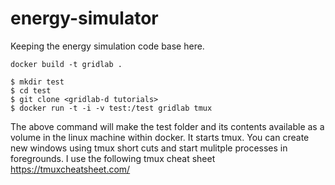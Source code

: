 # energy-simulator

Keeping the energy simulation code base here.

```
docker build -t gridlab .
```

```
$ mkdir test
$ cd test
$ git clone <gridlab-d tutorials>
$ docker run -t -i -v test:/test gridlab tmux
```
The above command will make the test folder and its contents available as a volume in the linux machine within docker. It  starts tmux.  You can create new windows using tmux short cuts and start mulitple processes in foregrounds. I use the following tmux cheat sheet https://tmuxcheatsheet.com/

